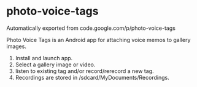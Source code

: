 # photo-voice-tags
Automatically exported from code.google.com/p/photo-voice-tags

Photo Voice Tags is an Android app for attaching voice memos to gallery images.

1. Install and launch app.
2. Select a gallery image or video.
3. listen to existing tag and/or record/rerecord a new tag.
4. Recordings are stored in /sdcard/MyDocuments/Recordings.
